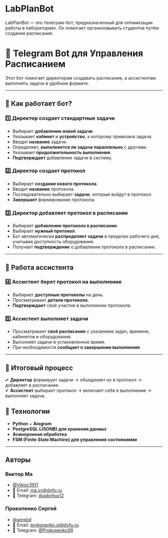 
# LabPlanBot

LabPlanBot — это телеграм-бот, предназначенный для оптимизации работы в лабораториях. Он помогает организовывать студентов путём создания расписания.
# 🚀 Telegram Bot для Управления Расписанием  

Этот бот помогает директорам создавать расписание, а ассистентам выполнять задачи в удобном формате.  

---

## 🔹 Как работает бот?

### 1️⃣ Директор создает стандартные задачи
- Выбирает **добавление новой задачи**.  
- Указывает **кабинет** и **устройство**, к которому привязана задача.  
- Вводит **название** задачи.  
- Определяет, **выполняется ли задача параллельно** с другими.  
- Указывает **продолжительность выполнения**.  
- **Подтверждает** добавление задачи в систему.  

### 2️⃣ Директор создает протокол  
- Выбирает **создание нового протокола**.  
- Вводит **название** протокола.  
- Последовательно выбирает **задачи**, которые войдут в протокол.  
- **Завершает** формирование протокола.  

### 3️⃣ Директор добавляет протокол в расписание  
- Выбирает **добавление протокола в расписание**.  
- Выбирает **нужный протокол**.  
- Бот автоматически **распределяет задачи** в пределах рабочего дня, учитывая доступность оборудования.  
- Получает **подтверждение** о добавлении протокола в расписание.  

---

## 🔹 Работа ассистента 

### 4️⃣ Ассистент берет протокол на выполнение
- Выбирает **доступные протоколы** на день.  
- Просматривает **детали протокола**.  
- **Подтверждает** своё участие в выполнении протокола.  

### 5️⃣ Ассистент выполняет задачи 
- Просматривает **своё расписание** с указанием задач, времени, кабинетов и оборудования.  
- Выполняет задачи в установленное время.  
- При необходимости **сообщает о завершении выполнения**.  

---

## 🔹 Итоговый процесс
✔ **Директор** формирует задачи → объединяет их в протокол → добавляет в расписание.  
✔ **Ассистент** выбирает протокол → включает себя в выполнение → выполняет задачи.  

## 📌 Технологии  
- **Python** + **Aiogram**  
- **PostgreSQL (JSONB) для хранения данных**  
- **Асинхронная обработка**  
- **FSM (Finite State Machine) для управления состояниями**  

---

## Авторы
### Виктор Ма
- [@Viktor3911](https://github.com/Viktor3911)
- 📧 Email: ma.vv@dvfu.ru
- 💬 Telegram: [@adontus12](https://t.me/adontus12)
### Прокопенко Сергей
- [@serptid](https://github.com/serptid)
- 📧 Email: prokopenko.si@dvfu.ru
- 💬 Telegram: [@ProkopenkoSR](https://t.me/ProkopenkoSR)
